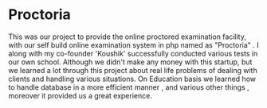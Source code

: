 # Proctoria
This was our project to provide the online proctored examination facility, with our self build online examination system in php named as "Proctoria" . I along with my co-founder 'Koushik'  successfully conducted various tests in our own school. Although we didn't make any money with this startup, but we learned a lot through this project about real life problems of dealing with clients and handling various situations. On Education basis we learned how to handle database in a more efficient manner , and various other things , moreover it provided us a great experience.
